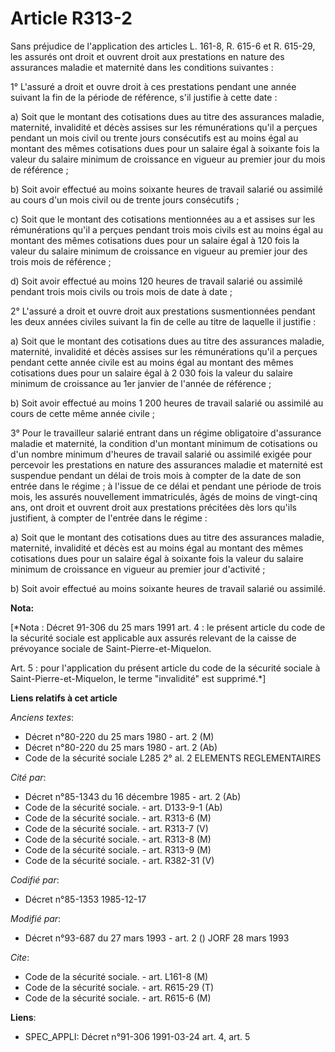 # Article R313-2

Sans préjudice de l'application des articles L. 161-8, R. 615-6 et R. 615-29, les assurés ont droit et ouvrent droit aux
prestations en nature des assurances maladie et maternité dans les conditions suivantes :

1° L'assuré a droit et ouvre droit à ces prestations pendant une année suivant la fin de la période de référence, s'il
justifie à cette date :

a) Soit que le montant des cotisations dues au titre des assurances maladie, maternité, invalidité et décès assises sur les
rémunérations qu'il a perçues pendant un mois civil ou trente jours consécutifs est au moins égal au montant des mêmes
cotisations dues pour un salaire égal à soixante fois la valeur du salaire minimum de croissance en vigueur au premier jour
du mois de référence ;

b) Soit avoir effectué au moins soixante heures de travail salarié ou assimilé au cours d'un mois civil ou de trente jours
consécutifs ;

c) Soit que le montant des cotisations mentionnées au a et assises sur les rémunérations qu'il a perçues pendant trois mois
civils est au moins égal au montant des mêmes cotisations dues pour un salaire égal à 120 fois la valeur du salaire minimum
de croissance en vigueur au premier jour des trois mois de référence ;

d) Soit avoir effectué au moins 120 heures de travail salarié ou assimilé pendant trois mois civils ou trois mois de date à
date ;

2° L'assuré a droit et ouvre droit aux prestations susmentionnées pendant les deux années civiles suivant la fin de celle au
titre de laquelle il justifie :

a) Soit que le montant des cotisations dues au titre des assurances maladie, maternité, invalidité et décès assises sur les
rémunérations qu'il a perçues pendant cette année civile est au moins égal au montant des mêmes cotisations dues pour un
salaire égal à 2 030 fois la valeur du salaire minimum de croissance au 1er janvier de l'année de référence ;

b) Soit avoir effectué au moins 1 200 heures de travail salarié ou assimilé au cours de cette même année civile ;

3° Pour le travailleur salarié entrant dans un régime obligatoire d'assurance maladie et maternité, la condition d'un montant
minimum de cotisations ou d'un nombre minimum d'heures de travail salarié ou assimilé exigée pour percevoir les prestations
en nature des assurances maladie et maternité est suspendue pendant un délai de trois mois à compter de la date de son entrée
dans le régime ; à l'issue de ce délai et pendant une période de trois mois, les assurés nouvellement immatriculés, âgés de
moins de vingt-cinq ans, ont droit et ouvrent droit aux prestations précitées dès lors qu'ils justifient, à compter de
l'entrée dans le régime :

a) Soit que le montant des cotisations dues au titre des assurances maladie, maternité, invalidité et décès est au moins égal
au montant des mêmes cotisations dues pour un salaire égal à soixante fois la valeur du salaire minimum de croissance en
vigueur au premier jour d'activité ;

b) Soit avoir effectué au moins soixante heures de travail salarié ou assimilé.

**Nota:**

[*Nota : Décret 91-306 du 25 mars 1991 art. 4 : le présent article du code de la sécurité sociale est applicable aux assurés
relevant de la caisse de prévoyance sociale de Saint-Pierre-et-Miquelon.

Art. 5 : pour l'application du présent article du code de la sécurité sociale à Saint-Pierre-et-Miquelon, le terme
"invalidité" est supprimé.*]

**Liens relatifs à cet article**

_Anciens textes_:

  - Décret n°80-220 du 25 mars 1980 - art. 2 (M)
  - Décret n°80-220 du 25 mars 1980 - art. 2 (Ab)
  - Code de la sécurité sociale L285 2° al. 2 ELEMENTS REGLEMENTAIRES

_Cité par_:

  - Décret n°85-1343 du 16 décembre 1985 - art. 2 (Ab)
  - Code de la sécurité sociale. - art. D133-9-1 (Ab)
  - Code de la sécurité sociale. - art. R313-6 (M)
  - Code de la sécurité sociale. - art. R313-7 (V)
  - Code de la sécurité sociale. - art. R313-8 (M)
  - Code de la sécurité sociale. - art. R313-9 (M)
  - Code de la sécurité sociale. - art. R382-31 (V)

_Codifié par_:

  - Décret n°85-1353 1985-12-17

_Modifié par_:

  - Décret n°93-687 du 27 mars 1993 - art. 2 () JORF 28 mars 1993

_Cite_:

  - Code de la sécurité sociale. - art. L161-8 (M)
  - Code de la sécurité sociale. - art. R615-29 (T)
  - Code de la sécurité sociale. - art. R615-6 (M)

**Liens**:

  - SPEC_APPLI: Décret n°91-306 1991-03-24 art. 4, art. 5
